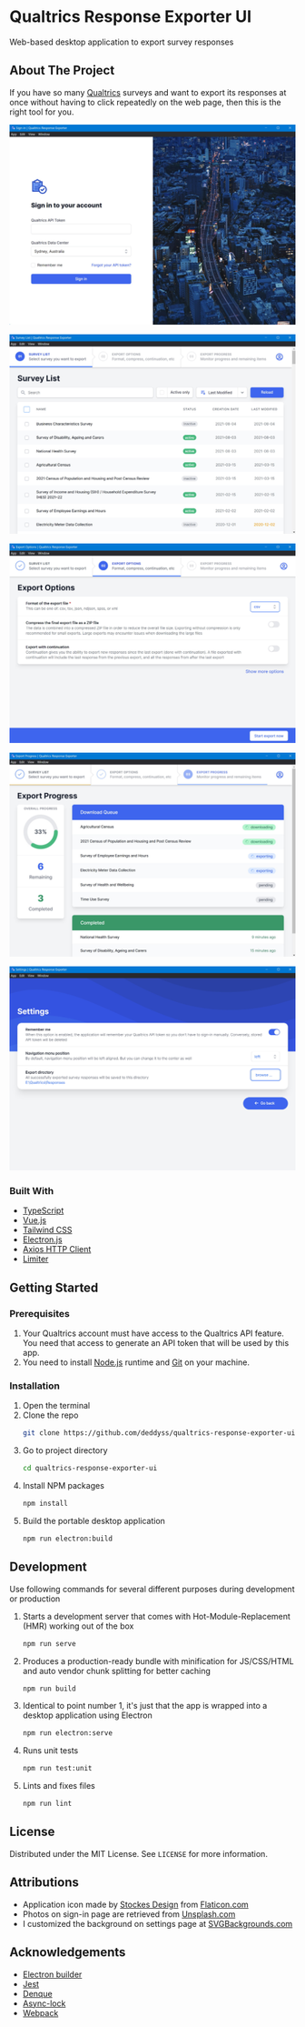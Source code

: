 # Qualtrics Response Exporter UI
Web-based desktop application to export survey responses

## About The Project
If you have so many [Qualtrics](https://www.qualtrics.com) surveys and want to export its responses at once without having to click repeatedly on the web page, then this is the right tool for you.

![Sign-in](images/1-sign-in.jpg)

![Survey List](images/2-survey-list.jpg)

![Export Options](images/3-export-options.jpg)

![Export Progress](images/4-export-progress.jpg)

![Settings](images/5-settings.jpg)


### Built With
* [TypeScript](https://www.typescriptlang.org/)
* [Vue.js](https://v3.vuejs.org/)
* [Tailwind	CSS](https://tailwindcss.com/)
* [Electron.js](https://www.electronjs.org/)
* [Axios HTTP Client](https://axios-http.com/)
* [Limiter](https://github.com/jhurliman/node-rate-limiter)

## Getting Started
### Prerequisites
1. Your Qualtrics account must have access to the Qualtrics API feature. You need that access to generate an API token that will be used by this app.
2. You need to install [Node.js](https://nodejs.org/) runtime and [Git](https://git-scm.com/) on your machine.

### Installation
1. Open the terminal
2. Clone the repo
   ```sh
   git clone https://github.com/deddyss/qualtrics-response-exporter-ui.git
   ```
3. Go to project directory
   ```sh
   cd qualtrics-response-exporter-ui
   ```
4. Install NPM packages
   ```sh
   npm install
   ```
5. Build the portable desktop application
   ```sh
   npm run electron:build
   ```

## Development
Use following commands for several different purposes during development or production
1. Starts a development server that comes with Hot-Module-Replacement (HMR) working out of the box
   ```sh
   npm run serve
   ```
2. Produces a production-ready bundle with minification for JS/CSS/HTML and auto vendor chunk splitting for better caching
   ```sh
   npm run build
   ```
3. Identical to point number 1, it's just that the app is wrapped into a desktop application using Electron
   ```sh
   npm run electron:serve
   ```
4. Runs unit tests
   ```sh
   npm run test:unit
   ```
4. Lints and fixes files
   ```sh
   npm run lint
   ```

## License
Distributed under the MIT License. See `LICENSE` for more information.

## Attributions
* Application icon made by <a href="https://www.flaticon.com/authors/stockes-design" title="Stockes Design">Stockes Design</a> from <a href="https://www.flaticon.com/" title="Flaticon">Flaticon.com</a>
* Photos on sign-in page are retrieved from <a href="https://unsplash.com/">Unsplash.com</a>
* I customized the background on settings page at [SVGBackgrounds.com](https://www.svgbackgrounds.com/)

## Acknowledgements
* [Electron builder](https://www.electron.build/)
* [Jest](https://jestjs.io/)
* [Denque](https://github.com/invertase/denque)
* [Async-lock](https://github.com/rogierschouten/async-lock)
* [Webpack](https://webpack.js.org/)
